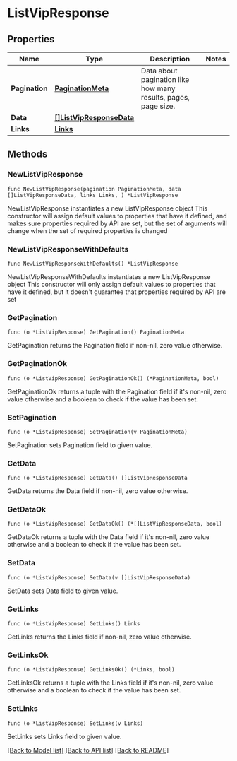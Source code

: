# ListVipResponse

## Properties

Name | Type | Description | Notes
------------ | ------------- | ------------- | -------------
**Pagination** | [**PaginationMeta**](PaginationMeta.md) | Data about pagination like how many results, pages, page size. | 
**Data** | [**[]ListVipResponseData**](ListVipResponseData.md) |  | 
**Links** | [**Links**](Links.md) |  | 

## Methods

### NewListVipResponse

`func NewListVipResponse(pagination PaginationMeta, data []ListVipResponseData, links Links, ) *ListVipResponse`

NewListVipResponse instantiates a new ListVipResponse object
This constructor will assign default values to properties that have it defined,
and makes sure properties required by API are set, but the set of arguments
will change when the set of required properties is changed

### NewListVipResponseWithDefaults

`func NewListVipResponseWithDefaults() *ListVipResponse`

NewListVipResponseWithDefaults instantiates a new ListVipResponse object
This constructor will only assign default values to properties that have it defined,
but it doesn't guarantee that properties required by API are set

### GetPagination

`func (o *ListVipResponse) GetPagination() PaginationMeta`

GetPagination returns the Pagination field if non-nil, zero value otherwise.

### GetPaginationOk

`func (o *ListVipResponse) GetPaginationOk() (*PaginationMeta, bool)`

GetPaginationOk returns a tuple with the Pagination field if it's non-nil, zero value otherwise
and a boolean to check if the value has been set.

### SetPagination

`func (o *ListVipResponse) SetPagination(v PaginationMeta)`

SetPagination sets Pagination field to given value.


### GetData

`func (o *ListVipResponse) GetData() []ListVipResponseData`

GetData returns the Data field if non-nil, zero value otherwise.

### GetDataOk

`func (o *ListVipResponse) GetDataOk() (*[]ListVipResponseData, bool)`

GetDataOk returns a tuple with the Data field if it's non-nil, zero value otherwise
and a boolean to check if the value has been set.

### SetData

`func (o *ListVipResponse) SetData(v []ListVipResponseData)`

SetData sets Data field to given value.


### GetLinks

`func (o *ListVipResponse) GetLinks() Links`

GetLinks returns the Links field if non-nil, zero value otherwise.

### GetLinksOk

`func (o *ListVipResponse) GetLinksOk() (*Links, bool)`

GetLinksOk returns a tuple with the Links field if it's non-nil, zero value otherwise
and a boolean to check if the value has been set.

### SetLinks

`func (o *ListVipResponse) SetLinks(v Links)`

SetLinks sets Links field to given value.



[[Back to Model list]](../README.md#documentation-for-models) [[Back to API list]](../README.md#documentation-for-api-endpoints) [[Back to README]](../README.md)


